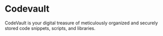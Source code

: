 # Codevault
CodeVault is your digital treasure of meticulously organized and securely stored code snippets, scripts, and libraries.
